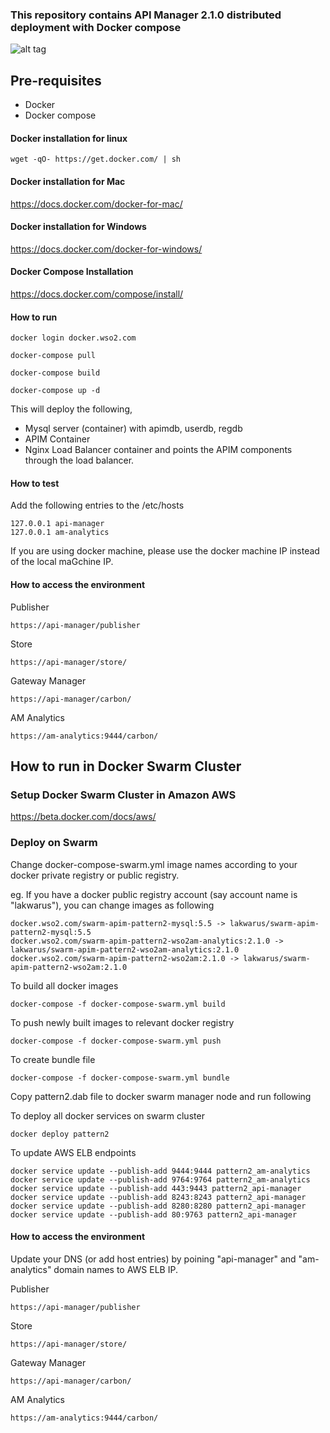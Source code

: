 ### This repository contains API Manager 2.1.0 distributed deployment with Docker compose

![alt tag](https://github.com/wso2/docker-apim/blob/master/docker-compose/patterns/design/am-2.0-pattern-2.png)

## Pre-requisites

 * Docker 
 * Docker compose

#### Docker installation for linux
```
wget -qO- https://get.docker.com/ | sh
```

#### Docker installation for Mac

https://docs.docker.com/docker-for-mac/

#### Docker installation for Windows

https://docs.docker.com/docker-for-windows/

#### Docker Compose Installation

https://docs.docker.com/compose/install/


#### How to run

```docker login docker.wso2.com ```

```docker-compose pull```

```docker-compose build```

```docker-compose up -d ```

This will deploy the following,

* Mysql server (container) with apimdb, userdb, regdb
* APIM Container
* Nginx Load Balancer container and points the APIM components through the load balancer.


#### How to test

Add the following entries to the /etc/hosts
```
127.0.0.1 api-manager
127.0.0.1 am-analytics
```
If you are using docker machine, please use the docker machine IP instead of the local maGchine IP.

#### How to access the environment

Publisher

```
https://api-manager/publisher
```

Store

```
https://api-manager/store/
```


Gateway Manager

```
https://api-manager/carbon/
```

AM Analytics

```
https://am-analytics:9444/carbon/
```

## How to run in Docker Swarm Cluster

### Setup Docker Swarm Cluster in Amazon AWS

https://beta.docker.com/docs/aws/

### Deploy on Swarm

Change docker-compose-swarm.yml image names according to your docker private registry or public registry.

eg. If you have a docker public registry account (say account name is "lakwarus"), you can change images as following

```
docker.wso2.com/swarm-apim-pattern2-mysql:5.5 -> lakwarus/swarm-apim-pattern2-mysql:5.5
docker.wso2.com/swarm-apim-pattern2-wso2am-analytics:2.1.0 -> lakwarus/swarm-apim-pattern2-wso2am-analytics:2.1.0
docker.wso2.com/swarm-apim-pattern2-wso2am:2.1.0 -> lakwarus/swarm-apim-pattern2-wso2am:2.1.0
```
To build all docker images
```
docker-compose -f docker-compose-swarm.yml build
```

To push newly built images to relevant docker registry
```
docker-compose -f docker-compose-swarm.yml push
```

To create bundle file

```
docker-compose -f docker-compose-swarm.yml bundle
```

Copy pattern2.dab file to docker swarm manager node and run following

To deploy all docker services on swarm cluster
```
docker deploy pattern2
```
To update AWS ELB endpoints
```
docker service update --publish-add 9444:9444 pattern2_am-analytics
docker service update --publish-add 9764:9764 pattern2_am-analytics
docker service update --publish-add 443:9443 pattern2_api-manager
docker service update --publish-add 8243:8243 pattern2_api-manager
docker service update --publish-add 8280:8280 pattern2_api-manager
docker service update --publish-add 80:9763 pattern2_api-manager
```
#### How to access the environment
Update your DNS (or add host entries) by poining "api-manager" and "am-analytics" domain names to AWS ELB IP.  

Publisher

```
https://api-manager/publisher
```
Store

```
https://api-manager/store/
```

Gateway Manager

```
https://api-manager/carbon/
```
AM Analytics
```
https://am-analytics:9444/carbon/
```

